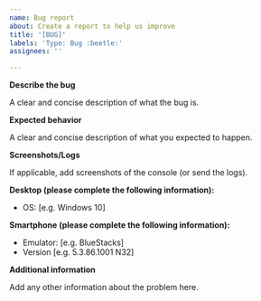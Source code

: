 ```yaml
---
name: Bug report
about: Create a report to help us improve
title: '[BUG]'
labels: 'Type: Bug :beetle:'
assignees: ''

---
```


**Describe the bug**

A clear and concise description of what the bug is.

**Expected behavior**

A clear and concise description of what you expected to happen.

**Screenshots/Logs**

If applicable, add screenshots of the console (or send the logs).

**Desktop (please complete the following information):**

- OS: [e.g. Windows 10]

**Smartphone (please complete the following information):**

- Emulator: [e.g. BlueStacks]
- Version [e.g. 5.3.86.1001 N32]

**Additional information**

Add any other information about the problem here.
